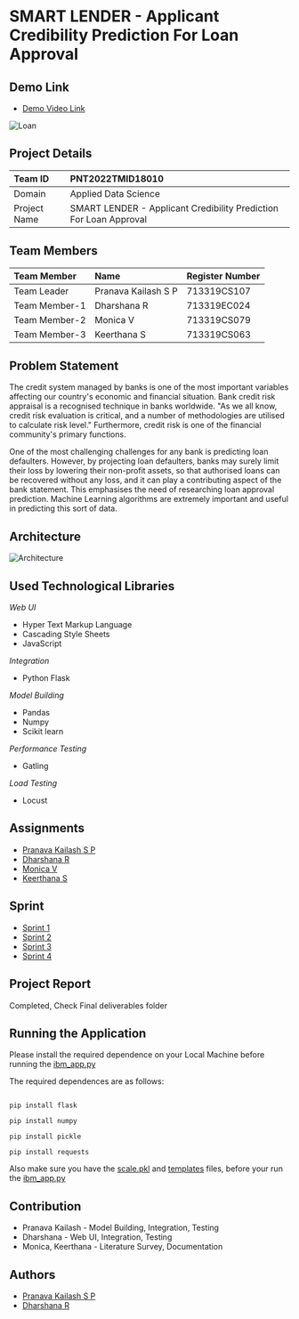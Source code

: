 # SMART LENDER - Applicant Credibility Prediction For Loan Approval

## Demo Link

- [Demo Video Link](https://youtu.be/PBqfGqD0Tlc)

![Loan](https://thumbor.forbes.com/thumbor/fit-in/900x510/https://www.forbes.com/advisor/wp-content/uploads/2019/08/gettyimages-1050881944-612x612-e1565718161876.jpg)

## Project Details

| Team ID | PNT2022TMID18010  |
| :-------- | :------- | 
| Domain | Applied Data Science  |
| Project Name | SMART LENDER - Applicant Credibility Prediction For Loan Approval  |

## Team Members

| Team Member | Name    | Register Number |
| :-------- | :------- | :------------------------- |
| Team Leader | Pranava Kailash S P | 713319CS107 |
| Team Member-1 | Dharshana R | 713319EC024 |
| Team Member-2 | Monica V | 713319CS079 |
| Team Member-3 | Keerthana S | 713319CS063 |

## Problem Statement

The credit system managed by banks is one of the most important variables affecting our country's economic and financial situation. Bank credit risk appraisal is a recognised technique in banks worldwide. "As we all know, credit risk evaluation is critical, and a number of methodologies are utilised to calculate risk level." Furthermore, credit risk is one of the financial community's primary functions.

One of the most challenging challenges for any bank is predicting loan defaulters. However, by projecting loan defaulters, banks may surely limit their loss by lowering their non-profit assets, so that authorised loans can be recovered without any loss, and it can play a contributing aspect of the bank statement. This emphasises the need of researching loan approval prediction. Machine Learning algorithms are extremely important and useful in predicting this sort of data.

## Architecture

![Architecture](https://cdn.discordapp.com/attachments/990646743483957248/1036888242160668692/Architechture.jpg)


## Used Technological Libraries

*Web UI*

- Hyper Text Markup Language
- Cascading Style Sheets
- JavaScript 

*Integration*

- Python Flask

*Model Building*

- Pandas
- Numpy
- Scikit learn

*Performance Testing*

- Gatling

*Load Testing*

- Locust

## Assignments

- [Pranava Kailash S P](https://github.com/IBM-EPBL/IBM-Project-43797-1660719685/tree/main/Assignments/Team%20Lead%20-%20Pranava%20Kailash)
- [Dharshana R](https://github.com/IBM-EPBL/IBM-Project-43797-1660719685/tree/main/Assignments/Team%20Member%201%20-%20Dharshana)
- [Monica V](https://github.com/IBM-EPBL/IBM-Project-43797-1660719685/tree/main/Assignments/Team%20Member%202%20%20-%20Monica)
- [Keerthana S](https://github.com/IBM-EPBL/IBM-Project-43797-1660719685/tree/main/Assignments/Team%20Member%203%20-%20Keerthana)

## Sprint

- [Sprint 1](https://github.com/IBM-EPBL/IBM-Project-43797-1660719685/tree/main/Project%20Development%20Phase/Sprint%201)
- [Sprint 2](https://github.com/IBM-EPBL/IBM-Project-43797-1660719685/tree/main/Project%20Development%20Phase/Sprint%202)
- [Sprint 3](https://github.com/IBM-EPBL/IBM-Project-43797-1660719685/tree/main/Project%20Development%20Phase/Sprint%203)
- [Sprint 4](https://github.com/IBM-EPBL/IBM-Project-43797-1660719685/tree/main/Project%20Development%20Phase/Sprint%204)

## Project Report

Completed, Check Final deliverables folder 

## Running the Application

Please install the required dependence on your Local Machine before running the [ibm_app.py](https://github.com/IBM-EPBL/IBM-Project-43797-1660719685/blob/main/Project%20Development%20Phase/Sprint%204/ibm_app.py)

The required dependences are as follows:
```

pip install flask

pip install numpy 

pip install pickle

pip install requests
```

Also make sure you have the [scale.pkl](https://github.com/IBM-EPBL/IBM-Project-43797-1660719685/blob/main/Project%20Development%20Phase/Sprint%204/scale.pkl) and [templates](https://github.com/IBM-EPBL/IBM-Project-43797-1660719685/tree/main/Project%20Development%20Phase/Sprint%204/templates) files, before your run the [ibm_app.py](https://github.com/IBM-EPBL/IBM-Project-43797-1660719685/blob/main/Project%20Development%20Phase/Sprint%204/ibm_app.py)


## Contribution

- Pranava Kailash - Model Building, Integration, Testing
- Dharshana - Web UI, Integration, Testing
- Monica, Keerthana - Literature Survey, Documentation

## Authors

- [Pranava Kailash S P](https://github.com/ripperpk)
- [Dharshana R](https://github.com/Dharshana-R)
